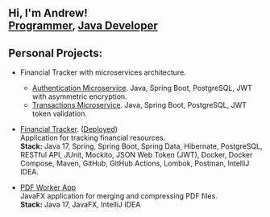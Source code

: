 <h2>
    Hi, I'm Andrew!
    <br/> 
    <a href="https://github.com/andreichernetskii">Programmer</a>, 
    <a href="http://linkedin.com/in/andrzej-chernetskii-6b8520102">Java Developer</a>
</h2> 

<h2>
  Personal Projects:
</h2>

- Financial Tracker with microservices architecture.
    - [Authentication Microservice](https://github.com/andreichernetskii/Authentication_Microservice). Java, Spring Boot, PostgreSQL, JWT with asymmetric encryption.
    - [Transactions Microservice](https://github.com/andreichernetskii/Transaction_Microservice). Java, Spring Boot, PostgreSQL, JWT token validation.

- [Financial Tracker](https://github.com/andreichernetskii/FinTrackerFrontEnd). ([Deployed](http://23.94.117.251:8081/))
    <br/> Application for tracking financial resources.
    <br/> <b>Stack:</b> Java 17, Spring, Spring Boot, Spring Data, Hibernate, PostgreSQL, RESTful API, JUnit, Mockito, JSON Web Token (JWT), Docker, Docker Compose, Maven, GitHub, GitHub Actions, Lombok, Postman, IntelliJ IDEA.

- [PDF Worker App](https://github.com/andreichernetskii/PDF_Worker_App)
  <br/> JavaFX application for merging and compressing PDF files.
  <br/> <b>Stack:</b> Java 17, JavaFX, IntelliJ IDEA

